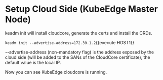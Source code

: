 # Setup Cloud Side (KubeEdge Master Node)

keadm init will install cloudcore, generate the certs and install the CRDs.

`keadm init --advertise-address=172.30.1.2`{{execute HOST1}}

--advertise-address (non-mandatory flag) is the address exposed by the cloud side (will be added to the SANs of the CloudCore certificate), the default value is the local IP.

Now you can see KubeEdge cloudcore is running.

